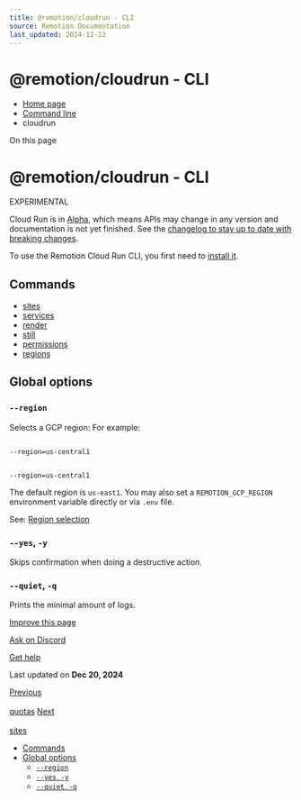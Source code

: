 ```yaml
---
title: @remotion/cloudrun - CLI
source: Remotion Documentation
last_updated: 2024-12-22
---
```


# @remotion/cloudrun - CLI

- [Home page](/)
- [Command line](/docs/cli/)
- cloudrun

On this page

# @remotion/cloudrun - CLI

EXPERIMENTAL

Cloud Run is in [Alpha](/docs/cloudrun-alpha), which means APIs may change in any version and documentation is not yet finished. See the [changelog to stay up to date with breaking changes](https://remotion.dev/changelog).

To use the Remotion Cloud Run CLI, you first need to [install it](/docs/cloudrun/setup).

## Commands [​](\#commands "Direct link to Commands")

- [sites](/docs/cloudrun/cli/sites)
- [services](/docs/cloudrun/cli/services)
- [render](/docs/cloudrun/cli/render)
- [still](/docs/cloudrun/cli/still)
- [permissions](/docs/cloudrun/cli/permissions)
- [regions](/docs/cloudrun/cli/regions)

## Global options [​](\#global-options "Direct link to Global options")

### `--region` [​](\#--region "Direct link to --region")

Selects a GCP region: For example:

```

--region=us-central1
```

```

--region=us-central1
```

The default region is `us-east1`. You may also set a `REMOTION_GCP_REGION` environment variable directly or via `.env` file.

See: [Region selection](/docs/cloudrun/region-selection)

### `--yes`, `-y` [​](\#--yes--y "Direct link to --yes--y")

Skips confirmation when doing a destructive action.

### `--quiet`, `-q` [​](\#--quiet--q "Direct link to --quiet--q")

Prints the minimal amount of logs.

[Improve this page](https://github.com/remotion-dev/remotion/edit/main/packages/docs/docs/cloudrun/cli.mdx)

[Ask on Discord](https://remotion.dev/discord)

[Get help](/docs/get-help)

Last updated on **Dec 20, 2024**

[Previous\
\
quotas](/docs/lambda/cli/quotas) [Next\
\
sites](/docs/cloudrun/cli/sites)

- [Commands](#commands)
- [Global options](#global-options)
  - [`--region`](#--region)
  - [`--yes`, `-y`](#--yes--y)
  - [`--quiet`, `-q`](#--quiet--q)
